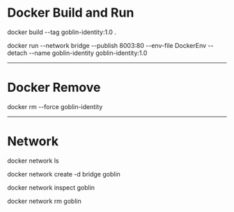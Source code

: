 # Docker Build and Run

docker build --tag goblin-identity:1.0 .

docker run --network bridge --publish 8003:80 --env-file DockerEnv --detach --name goblin-identity goblin-identity:1.0

---

# Docker Remove

docker rm --force goblin-identity

---

# Network

docker network ls

docker network create -d bridge goblin

docker network inspect goblin

docker network rm goblin